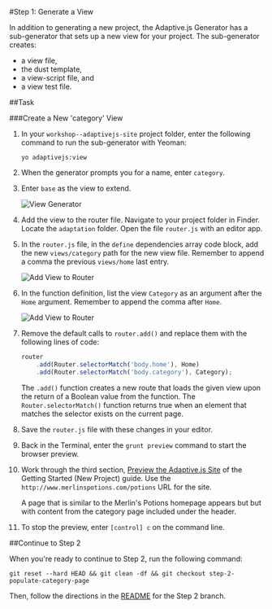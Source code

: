 #Step 1: Generate a View

In addition to generating a new project, the Adaptive.js Generator has a sub-generator that sets up a new view for your project. The sub-generator creates:
* a view file,
* the dust template,
* a view-script file, and
* a view test file.


##Task

###Create a New 'category' View 

1. In your `workshop--adaptivejs-site` project folder, enter the following command to run the sub-generator with Yeoman:

    ```
    yo adaptivejs:view
    ```

2. When the generator prompts you for a name, enter `category`.
3. Enter `base` as the view to extend.

    ![View Generator](https://s3.amazonaws.com/uploads.hipchat.com/15359/64553/VXQhsUYEz8Jjnqj/Screen%20Shot%202015-01-15%20at%205.05.49%20PM.png)

4. Add the view to the router file. Navigate to your project folder in Finder. Locate the `adaptation` folder. Open the file `router.js` with an editor app.
5. In the `router.js` file, in the `define` dependencies array code block, add the new `views/category` path for the new view file. Remember to append a comma the previous `views/home` last entry. 

    ![Add View to Router](https://s3.amazonaws.com/uploads.hipchat.com/15359/64553/6ShtDgoKJvxKuCq/Screen%20Shot%202015-02-05%20at%201.15.29%20PM.png)
    
6. In the function definition, list the view `Category` as an argument after the `Home` argument. Remember to append the comma after `Home`.


    ![Add View to Router](https://s3.amazonaws.com/uploads.hipchat.com/15359/64553/6ShtDgoKJvxKuCq/Screen%20Shot%202015-02-05%20at%201.15.29%20PM.png)

7. Remove the default calls to `router.add()` and replace them with the following lines of code:

    ```javascript
    router
        .add(Router.selectorMatch('body.home'), Home)
        .add(Router.selectorMatch('body.category'), Category);
    ```

    The `.add()` function creates a new route that loads the given view upon the return of a Boolean value from the function. The `Router.selectorMatch()` function returns true when an element that matches the selector exists on the current page.

8. Save the `router.js` file with these changes in your editor.
9. Back in the Terminal, enter the `grunt preview` command to start the browser preview.
10. Work through the third section, [Preview the Adaptive.js Site](https://cloud.mobify.com/docs/adaptivejs/getting-started/new-project/#/start-adaptivejs-server) of the Getting Started (New Project) guide.
    Use the `http://www.merlinspotions.com/potions` URL for the site.

    A page that is similar to the Merlin's Potions homepage appears but but with content from the category page included under the header.

11. To stop the preview, enter `[control] c` on the command line.

##Continue to Step 2

When you're ready to continue to Step 2, run the following command:

```
git reset --hard HEAD && git clean -df && git checkout step-2-populate-category-page
```

Then, follow the directions in the  [README](https://github.com/mobify/workshop--adaptivejs-site/blob/step-2-populate-category-page/README.md) for the Step 2 branch.
